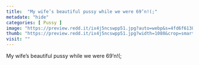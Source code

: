 ```yaml
---
title:  "My wife’s beautiful pussy while we were 69’n!(;"
metadate: "hide"
categories: [ Pussy ]
image: "https://preview.redd.it/ix4j5ncswpp51.jpg?auto=webp&s=4fd6f613837d98ac946ce7089d57b5f786ba811a"
thumb: "https://preview.redd.it/ix4j5ncswpp51.jpg?width=1080&crop=smart&auto=webp&s=986864ef31213f5153f88c894c5c55ca14cccb3b"
visit: ""
---
```

My wife’s beautiful pussy while we were 69’n!(;

